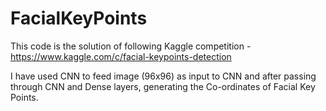 # FacialKeyPoints

This code is the solution of following Kaggle competition - 
https://www.kaggle.com/c/facial-keypoints-detection

I have used CNN to feed image (96x96) as input to CNN and after passing through CNN and Dense layers, generating the Co-ordinates of Facial Key Points.
